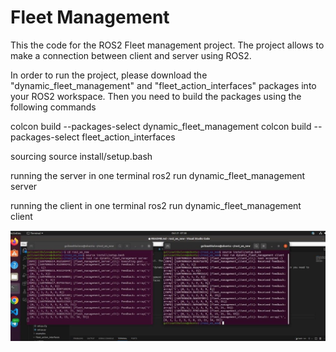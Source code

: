 # Fleet Management
This the code for the ROS2 Fleet management project. The project allows to make a connection between client and server using ROS2.

In order to run the project, please download the "dynamic_fleet_management" and "fleet_action_interfaces" packages into your ROS2 workspace. Then you need to build the packages using the following commands

colcon build --packages-select dynamic_fleet_management
colcon build --packages-select fleet_action_interfaces

sourcing
source install/setup.bash

running the server in one terminal
ros2 run dynamic_fleet_management server

running the client in one terminal
ros2 run dynamic_fleet_management client

![Alt text](photo_2023-10-21_07-30-57.jpg)
